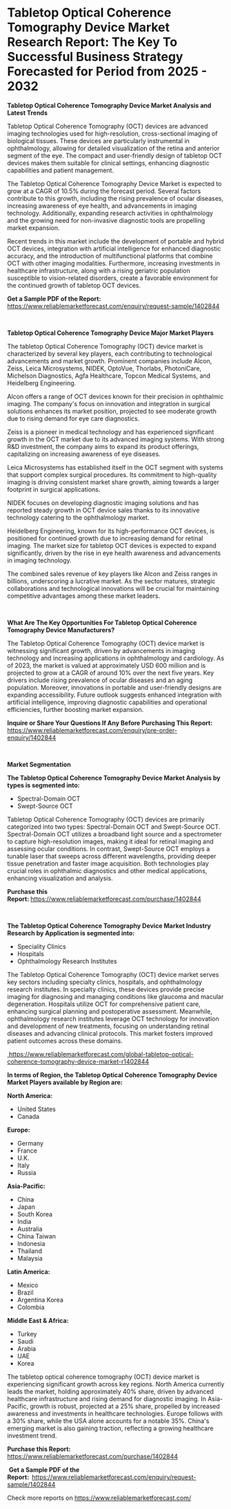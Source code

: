 <p><h1>Tabletop Optical Coherence Tomography Device Market Research Report: The Key To Successful Business Strategy Forecasted for Period from 2025 - 2032</h1></p><p><strong>Tabletop Optical Coherence Tomography Device Market Analysis and Latest Trends</strong></p>
<p><p>Tabletop Optical Coherence Tomography (OCT) devices are advanced imaging technologies used for high-resolution, cross-sectional imaging of biological tissues. These devices are particularly instrumental in ophthalmology, allowing for detailed visualization of the retina and anterior segment of the eye. The compact and user-friendly design of tabletop OCT devices makes them suitable for clinical settings, enhancing diagnostic capabilities and patient management.</p><p>The Tabletop Optical Coherence Tomography Device Market is expected to grow at a CAGR of 10.5% during the forecast period. Several factors contribute to this growth, including the rising prevalence of ocular diseases, increasing awareness of eye health, and advancements in imaging technology. Additionally, expanding research activities in ophthalmology and the growing need for non-invasive diagnostic tools are propelling market expansion.</p><p>Recent trends in this market include the development of portable and hybrid OCT devices, integration with artificial intelligence for enhanced diagnostic accuracy, and the introduction of multifunctional platforms that combine OCT with other imaging modalities. Furthermore, increasing investments in healthcare infrastructure, along with a rising geriatric population susceptible to vision-related disorders, create a favorable environment for the continued growth of tabletop OCT devices.</p></p>
<p><strong>Get a Sample PDF of the Report:&nbsp;</strong> <a href="https://www.reliablemarketforecast.com/enquiry/request-sample/1402844?utm_campaign=1874&utm_medium=2&utm_source=Github&utm_content=ia&utm_term=12012025&utm_id=tabletop-optical-coherence-tomography-device">https://www.reliablemarketforecast.com/enquiry/request-sample/1402844</a></p>
<p>&nbsp;</p>
<p><strong>Tabletop Optical Coherence Tomography Device Major Market Players</strong></p>
<p><p>The tabletop Optical Coherence Tomography (OCT) device market is characterized by several key players, each contributing to technological advancements and market growth. Prominent companies include Alcon, Zeiss, Leica Microsystems, NIDEK, OptoVue, Thorlabs, PhotoniCare, Michelson Diagnostics, Agfa Healthcare, Topcon Medical Systems, and Heidelberg Engineering. </p><p>Alcon offers a range of OCT devices known for their precision in ophthalmic imaging. The company's focus on innovation and integration in surgical solutions enhances its market position, projected to see moderate growth due to rising demand for eye care diagnostics.</p><p>Zeiss is a pioneer in medical technology and has experienced significant growth in the OCT market due to its advanced imaging systems. With strong R&D investment, the company aims to expand its product offerings, capitalizing on increasing awareness of eye diseases.</p><p>Leica Microsystems has established itself in the OCT segment with systems that support complex surgical procedures. Its commitment to high-quality imaging is driving consistent market share growth, aiming towards a larger footprint in surgical applications.</p><p>NIDEK focuses on developing diagnostic imaging solutions and has reported steady growth in OCT device sales thanks to its innovative technology catering to the ophthalmology market.</p><p>Heidelberg Engineering, known for its high-performance OCT devices, is positioned for continued growth due to increasing demand for retinal imaging. The market size for tabletop OCT devices is expected to expand significantly, driven by the rise in eye health awareness and advancements in imaging technology. </p><p>The combined sales revenue of key players like Alcon and Zeiss ranges in billions, underscoring a lucrative market. As the sector matures, strategic collaborations and technological innovations will be crucial for maintaining competitive advantages among these market leaders.</p></p>
<p>&nbsp;</p>
<p><strong>What Are The Key Opportunities For Tabletop Optical Coherence Tomography Device Manufacturers?</strong></p>
<p><p>The Tabletop Optical Coherence Tomography (OCT) device market is witnessing significant growth, driven by advancements in imaging technology and increasing applications in ophthalmology and cardiology. As of 2023, the market is valued at approximately USD 600 million and is projected to grow at a CAGR of around 10% over the next five years. Key drivers include rising prevalence of ocular diseases and an aging population. Moreover, innovations in portable and user-friendly designs are expanding accessibility. Future outlook suggests enhanced integration with artificial intelligence, improving diagnostic capabilities and operational efficiencies, further boosting market expansion.</p></p>
<p><strong>Inquire or Share Your Questions If Any Before Purchasing This Report:</strong> <a href="https://www.reliablemarketforecast.com/enquiry/pre-order-enquiry/1402844?utm_campaign=1874&utm_medium=2&utm_source=Github&utm_content=ia&utm_term=12012025&utm_id=tabletop-optical-coherence-tomography-device">https://www.reliablemarketforecast.com/enquiry/pre-order-enquiry/1402844</a></p>
<p>&nbsp;</p>
<p><strong>Market Segmentation</strong></p>
<p><strong>The Tabletop Optical Coherence Tomography Device Market Analysis by types is segmented into:</strong></p>
<p><ul><li>Spectral-Domain OCT</li><li>Swept-Source OCT</li></ul></p>
<p><p>Tabletop Optical Coherence Tomography (OCT) devices are primarily categorized into two types: Spectral-Domain OCT and Swept-Source OCT. Spectral-Domain OCT utilizes a broadband light source and a spectrometer to capture high-resolution images, making it ideal for retinal imaging and assessing ocular conditions. In contrast, Swept-Source OCT employs a tunable laser that sweeps across different wavelengths, providing deeper tissue penetration and faster image acquisition. Both technologies play crucial roles in ophthalmic diagnostics and other medical applications, enhancing visualization and analysis.</p></p>
<p><strong>Purchase this Report:&nbsp;</strong><a href="https://www.reliablemarketforecast.com/purchase/1402844?utm_campaign=1874&utm_medium=2&utm_source=Github&utm_content=ia&utm_term=12012025&utm_id=tabletop-optical-coherence-tomography-device">https://www.reliablemarketforecast.com/purchase/1402844</a></p>
<p>&nbsp;</p>
<p><strong>The Tabletop Optical Coherence Tomography Device Market Industry Research by Application is segmented into:</strong></p>
<p><ul><li>Speciality Clinics</li><li>Hospitals</li><li>Ophthalmology Research Institutes</li></ul></p>
<p><p>The Tabletop Optical Coherence Tomography (OCT) device market serves key sectors including specialty clinics, hospitals, and ophthalmology research institutes. In specialty clinics, these devices provide precise imaging for diagnosing and managing conditions like glaucoma and macular degeneration. Hospitals utilize OCT for comprehensive patient care, enhancing surgical planning and postoperative assessment. Meanwhile, ophthalmology research institutes leverage OCT technology for innovation and development of new treatments, focusing on understanding retinal diseases and advancing clinical protocols. This market fosters improved patient outcomes across these domains.</p></p>
<p><a href="https://www.reliablemarketforecast.com/global-tabletop-optical-coherence-tomography-device-market-r1402844?utm_campaign=1874&utm_medium=2&utm_source=Github&utm_content=ia&utm_term=12012025&utm_id=tabletop-optical-coherence-tomography-device">&nbsp;https://www.reliablemarketforecast.com/global-tabletop-optical-coherence-tomography-device-market-r1402844</a></p>
<p><strong>In terms of Region, the Tabletop Optical Coherence Tomography Device Market Players available by Region are:</strong></p>
<p>
    <p> <strong> North America: </strong>
        <ul>
            <li>United States</li>
            <li>Canada</li>
        </ul>
        </p> 
    <p> <strong> Europe: </strong>
        <ul>
            <li>Germany</li>
            <li>France</li>
            <li>U.K.</li>
            <li>Italy</li>
            <li>Russia</li>
        </ul>
        </p> 
    <p> <strong> Asia-Pacific: </strong>
        <ul>
            <li>China</li>
            <li>Japan</li>
            <li>South Korea</li>
            <li>India</li>
            <li>Australia</li>
            <li>China Taiwan</li>
            <li>Indonesia</li>
            <li>Thailand</li>
            <li>Malaysia</li>
        </ul>
        </p> 
    <p> <strong> Latin America: </strong>
        <ul>
            <li>Mexico</li>
            <li>Brazil</li>
            <li>Argentina Korea</li>
            <li>Colombia</li>
        </ul>
        </p> 
    <p> <strong> Middle East & Africa: </strong>
        <ul>
            <li>Turkey</li>
            <li>Saudi</li>
            <li>Arabia</li>
            <li>UAE</li>
            <li>Korea</li>
        </ul>
    </p>
    </p>
<p><p>The tabletop optical coherence tomography (OCT) device market is experiencing significant growth across key regions. North America currently leads the market, holding approximately 40% share, driven by advanced healthcare infrastructure and rising demand for diagnostic imaging. In Asia-Pacific, growth is robust, projected at a 25% share, propelled by increased awareness and investments in healthcare technologies. Europe follows with a 30% share, while the USA alone accounts for a notable 35%. China's emerging market is also gaining traction, reflecting a growing healthcare investment trend.</p></p>
<p><strong>Purchase this Report: </strong><a href="https://www.reliablemarketforecast.com/purchase/1402844?utm_campaign=1874&utm_medium=2&utm_source=Github&utm_content=ia&utm_term=12012025&utm_id=tabletop-optical-coherence-tomography-device">https://www.reliablemarketforecast.com/purchase/1402844</a></p>
<p>&nbsp;<strong>Get a Sample PDF of the Report:&nbsp;&nbsp;</strong><a href="https://www.reliablemarketforecast.com/enquiry/request-sample/1402844?utm_campaign=1874&utm_medium=2&utm_source=Github&utm_content=ia&utm_term=12012025&utm_id=tabletop-optical-coherence-tomography-device">https://www.reliablemarketforecast.com/enquiry/request-sample/1402844</a></p>
<p><strong></strong></p>
<p>Check more reports on <a href="https://www.reliablemarketforecast.com/?utm_campaign=1874&utm_medium=2&utm_source=Github&utm_content=ia&utm_term=12012025&utm_id=tabletop-optical-coherence-tomography-device">https://www.reliablemarketforecast.com/</a></p>